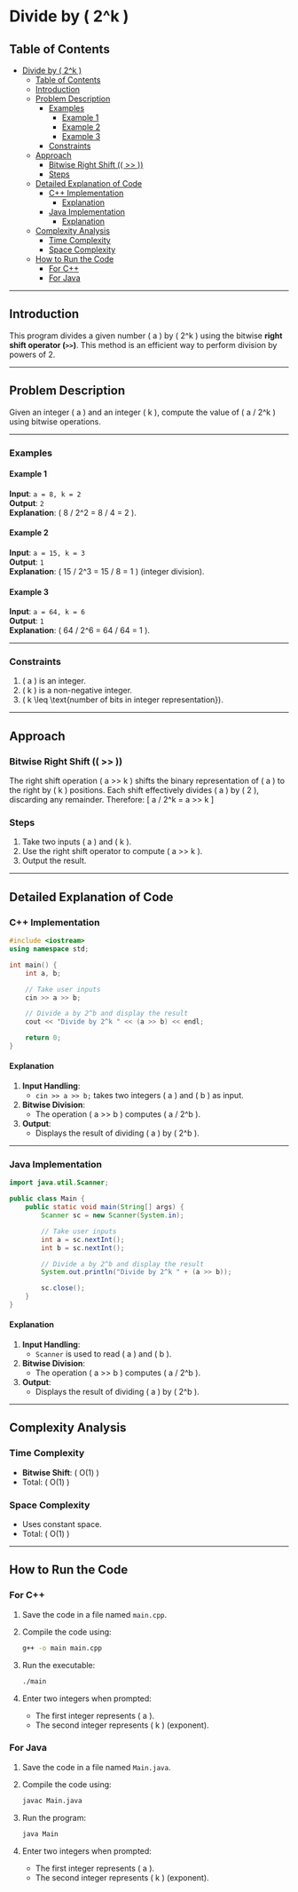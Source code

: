 # Divide by \( 2^k \)

<!-- markdownlint-disable MD024 -->

## Table of Contents

- [Divide by ( 2^k )](#divide-by--2k-)
  - [Table of Contents](#table-of-contents)
  - [Introduction](#introduction)
  - [Problem Description](#problem-description)
    - [Examples](#examples)
      - [Example 1](#example-1)
      - [Example 2](#example-2)
      - [Example 3](#example-3)
    - [Constraints](#constraints)
  - [Approach](#approach)
    - [Bitwise Right Shift (( \>\> ))](#bitwise-right-shift---)
    - [Steps](#steps)
  - [Detailed Explanation of Code](#detailed-explanation-of-code)
    - [C++ Implementation](#c-implementation)
      - [Explanation](#explanation)
    - [Java Implementation](#java-implementation)
      - [Explanation](#explanation-1)
  - [Complexity Analysis](#complexity-analysis)
    - [Time Complexity](#time-complexity)
    - [Space Complexity](#space-complexity)
  - [How to Run the Code](#how-to-run-the-code)
    - [For C++](#for-c)
    - [For Java](#for-java)

---

## Introduction

This program divides a given number \( a \) by \( 2^k \) using the bitwise **right shift operator (`>>`)**. This method is an efficient way to perform division by powers of 2.

---

## Problem Description

Given an integer \( a \) and an integer \( k \), compute the value of \( a / 2^k \) using bitwise operations.

---

### Examples

#### Example 1

**Input**: `a = 8, k = 2`  
**Output**: `2`  
**Explanation**: \( 8 / 2^2 = 8 / 4 = 2 \).

#### Example 2

**Input**: `a = 15, k = 3`  
**Output**: `1`  
**Explanation**: \( 15 / 2^3 = 15 / 8 = 1 \) (integer division).

#### Example 3

**Input**: `a = 64, k = 6`  
**Output**: `1`  
**Explanation**: \( 64 / 2^6 = 64 / 64 = 1 \).

---

### Constraints

1. \( a \) is an integer.
2. \( k \) is a non-negative integer.
3. \( k \leq \text{number of bits in integer representation}\).

---

## Approach

### Bitwise Right Shift (\( >> \))

The right shift operation \( a >> k \) shifts the binary representation of \( a \) to the right by \( k \) positions. Each shift effectively divides \( a \) by \( 2 \), discarding any remainder. Therefore:
\[
a / 2^k = a >> k
\]

### Steps

1. Take two inputs \( a \) and \( k \).
2. Use the right shift operator to compute \( a >> k \).
3. Output the result.

---

## Detailed Explanation of Code

### C++ Implementation

```cpp
#include <iostream>
using namespace std;

int main() {
    int a, b;

    // Take user inputs
    cin >> a >> b;

    // Divide a by 2^b and display the result
    cout << "Divide by 2^k " << (a >> b) << endl;

    return 0;
}
```

#### Explanation

1. **Input Handling**:
   - `cin >> a >> b;` takes two integers \( a \) and \( b \) as input.
2. **Bitwise Division**:
   - The operation \( a >> b \) computes \( a / 2^b \).
3. **Output**:
   - Displays the result of dividing \( a \) by \( 2^b \).

---

### Java Implementation

```java
import java.util.Scanner;

public class Main {
    public static void main(String[] args) {
        Scanner sc = new Scanner(System.in);

        // Take user inputs
        int a = sc.nextInt();
        int b = sc.nextInt();

        // Divide a by 2^b and display the result
        System.out.println("Divide by 2^k " + (a >> b));

        sc.close();
    }
}
```

#### Explanation

1. **Input Handling**:
   - `Scanner` is used to read \( a \) and \( b \).
2. **Bitwise Division**:
   - The operation \( a >> b \) computes \( a / 2^b \).
3. **Output**:
   - Displays the result of dividing \( a \) by \( 2^b \).

---

## Complexity Analysis

### Time Complexity

- **Bitwise Shift**: \( O(1) \)
- Total: \( O(1) \)

### Space Complexity

- Uses constant space.
- Total: \( O(1) \)

---

## How to Run the Code

### For C++

1. Save the code in a file named `main.cpp`.
2. Compile the code using:

   ```bash
   g++ -o main main.cpp
   ```

3. Run the executable:

   ```bash
   ./main
   ```

4. Enter two integers when prompted:
   - The first integer represents \( a \).
   - The second integer represents \( k \) (exponent).

### For Java

1. Save the code in a file named `Main.java`.
2. Compile the code using:

   ```bash
   javac Main.java
   ```

3. Run the program:

   ```bash
   java Main
   ```

4. Enter two integers when prompted:
   - The first integer represents \( a \).
   - The second integer represents \( k \) (exponent).
